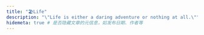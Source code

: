 ```yaml
---
title: "🏖️Life"
description: "\"Life is either a daring adventure or nothing at all.\""
hidemeta: true # 是否隐藏文章的元信息，如发布日期、作者等
---
```


